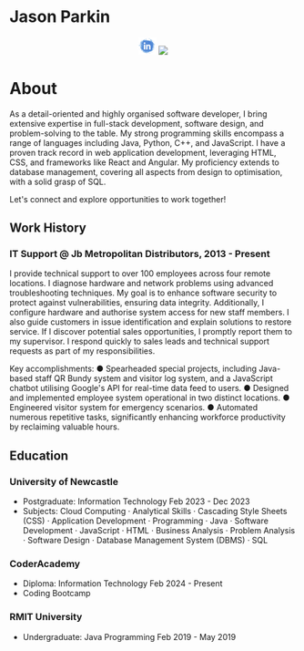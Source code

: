  # Jason Parkin

<!-- Social icons section -->
<p align="center">
  <a href="https://www.linkedin.com/in/jay-parkin/"><img width="32px" alt="LinkedIn" title="LinkedIn" src="https://raw.githubusercontent.com/jay-parkin/jay-parkin/main/assets/linkedin-imgur.jpg"/></a>
  <a href="https://discordapp.com/users/251163577711460353" alt="Discord" title="Discord Profile"><img width="32px" src="https://raw.githubusercontent.com/jay-parkin/jay-parkin/main/assets/discord-imgur.jpg"/></a>
</p>

# About

As a detail-oriented and highly organised software developer, I bring
extensive expertise in full-stack development, software design, and problem-solving
to the table. My strong programming skills encompass a range of
languages including Java, Python, C++, and JavaScript.
I have a proven track record in web application development, leveraging
HTML, CSS, and frameworks like React and Angular. My proficiency extends to
database management, covering all aspects from design to optimisation, with
a solid grasp of SQL.

Let's connect and explore opportunities to work together!


## Work History

### IT Support @ Jb Metropolitan Distributors, 2013 - Present

I provide technical support to over 100 employees across four remote
locations. I diagnose hardware and network problems using advanced
troubleshooting techniques. My goal is to enhance software security to
protect against vulnerabilities, ensuring data integrity. Additionally, I
configure hardware and authorise system access for new staff members. I also
guide customers in issue identification and explain solutions to restore
service. If I discover potential sales opportunities, I promptly report them
to my supervisor. I respond quickly to sales leads and technical support
requests as part of my responsibilities.

Key accomplishments:
● Spearheaded special projects, including Java-based staff QR Bundy
system and visitor log system, and a JavaScript chatbot utilising Google's
API for real-time data feed to users.
● Designed and implemented employee system operational in two
distinct locations.
● Engineered visitor system for emergency scenarios.
● Automated numerous repetitive tasks, significantly enhancing
workforce productivity by reclaiming valuable hours.


## Education

### University of Newcastle
- Postgraduate: Information Technology Feb 2023 - Dec 2023
- Subjects: Cloud Computing · Analytical Skills · Cascading Style Sheets (CSS) · Application Development · Programming · Java · Software Development · JavaScript · HTML · Business Analysis · Problem Analysis · Software Design · Database Management System (DBMS) · SQL

### CoderAcademy
- Diploma: Information Technology Feb 2024 - Present
- Coding Bootcamp

### RMIT University
- Undergraduate: Java Programming Feb 2019 - May 2019
